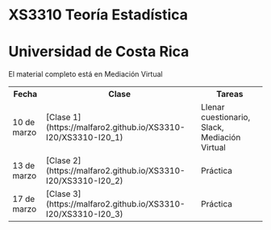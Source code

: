 # XS3310 Teoría Estadística
# Universidad de Costa Rica

El material completo está en Mediación Virtual


<table style="width:100%">
  <tr>
    <th> Fecha </th>
    <th> Clase </th>
    <th> Tareas </th>
  </tr>
  <tr>
    <td> 10 de marzo </td>
    <td> [Clase 1](https://malfaro2.github.io/XS3310-I20/XS3310-I20_1) </td>
    <td> Llenar cuestionario, Slack, Mediación Virtual </td>
  </tr>
  <tr>
    <td> 13 de marzo </td>
    <td> [Clase 2](https://malfaro2.github.io/XS3310-I20/XS3310-I20_2) </td>
    <td> Práctica </td>
  </tr>
    <tr>
    <td> 17 de marzo </td>
    <td> [Clase 3](https://malfaro2.github.io/XS3310-I20/XS3310-I20_3) </td>
    <td> Práctica </td>
  </tr>
</table>

